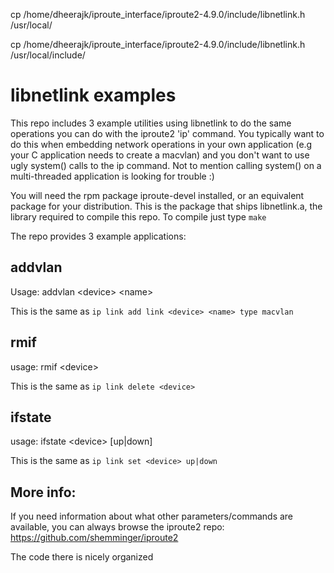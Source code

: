 
cp /home/dheerajk/iproute_interface/iproute2-4.9.0/include/libnetlink.h /usr/local/

cp /home/dheerajk/iproute_interface/iproute2-4.9.0/include/libnetlink.h /usr/local/include/


# libnetlink examples

This repo includes 3 example utilities using libnetlink to do the same operations you can do with the iproute2 'ip' command. You typically want to do this when embedding network operations in your own application 
(e.g your C application needs to create a macvlan) and you don't want to use ugly system() calls to the ip command. Not to mention calling system() on a multi-threaded application is looking for trouble :)

You will need the rpm package iproute-devel installed, or an equivalent package for your distribution. This is the package that ships libnetlink.a, the library required to compile this repo. To compile just type ```make```

The repo provides 3 example applications:

## addvlan

Usage: addvlan \<device> \<name>

This is the same as ```ip link add link <device> <name> type macvlan```

## rmif

usage: rmif \<device>

This is the same as ```ip link delete <device>```

## ifstate

usage: ifstate \<device> [up|down]

This is the same as ```ip link set <device> up|down```


## More info:

If you need information about what other parameters/commands are available, you can always browse the iproute2 repo: https://github.com/shemminger/iproute2

The code there is nicely organized

